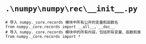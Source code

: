 # `.\numpy\numpy\rec\__init__.py`

```
# 导入 numpy._core.records 模块中所有公开的变量和函数名
from numpy._core.records import __all__, __doc__
# 导入 numpy._core.records 模块中的所有内容，包括所有变量、函数和类
from numpy._core.records import *
```